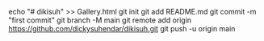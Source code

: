 echo "# dikisuh" >> Gallery.html
git init
git add README.md
git commit -m "first commit"
git branch -M main
git remote add origin https://github.com/dickysuhendar/dikisuh.git
git push -u origin main
